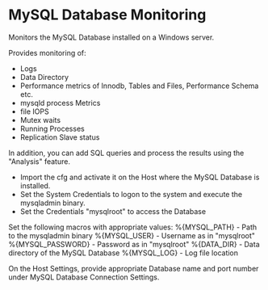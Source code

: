 MySQL Database Monitoring
=========================

Monitors the MySQL Database installed on a Windows server.

Provides monitoring of:
* Logs
* Data Directory
* Performance metrics of Innodb, Tables and Files, Performance Schema etc.
* mysqld process Metrics
* file IOPS
* Mutex waits
* Running Processes
* Replication Slave status

In addition, you can add SQL queries and process the results using the "Analysis" feature.

* Import the cfg and activate it on the Host where the MySQL Database is installed.
* Set the System Credentials to logon to the system and execute the mysqladmin binary.
* Set the Credentials "mysqlroot" to access the Database

Set the following macros with appropriate values:
%{MYSQL_PATH} - Path to the mysqladmin binary
%{MYSQL_USER}  - Username as in "mysqlroot"
%{MYSQL_PASSWORD} - Password as in "mysqlroot"
%{DATA_DIR} - Data directory of the MySQL Database
%{MYSQL_LOG} - Log file location

On the Host Settings, provide appropriate Database name and port number under MySQL Database Connection Settings.
